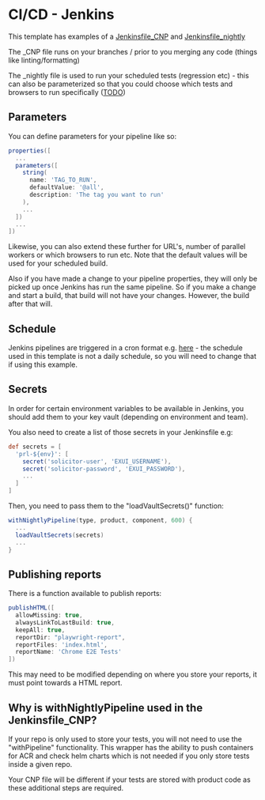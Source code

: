 # CI/CD - Jenkins

This template has examples of a [Jenkinsfile_CNP](https://github.com/hmcts/tcoe-playwright-example/blob/master/Jenkinsfile_CNP) and [Jenkinsfile_nightly](https://github.com/hmcts/tcoe-playwright-example/blob/master/Jenkinsfile_nightly)

The \_CNP file runs on your branches / prior to you merging any code (things like linting/formatting)

The \_nightly file is used to run your scheduled tests (regression etc) - this can also be parameterized so that you could choose which tests and browsers to run specifically ([TODO](https://github.com/hmcts/tcoe-playwright-example/issues/45))

## Parameters

You can define parameters for your pipeline like so:

```groovy
properties([
  ...
  parameters([
    string(
      name: 'TAG_TO_RUN',
      defaultValue: '@all',
      description: 'The tag you want to run'
    ),
    ...
  ])
  ...
])
```

Likewise, you can also extend these further for URL's, number of parallel workers or which browsers to run etc. Note that the default values will be used for your scheduled build.

Also if you have made a change to your pipeline properties, they will only be picked up once Jenkins has run the same pipeline. So if you make a change and start a build, that build will not have your changes. However, the build after that will.

## Schedule

Jenkins pipelines are triggered in a cron format e.g. [here](https://github.com/hmcts/tcoe-playwright-example/blob/master/Jenkinsfile_nightly#L7) - the schedule used in this template is not a daily schedule, so you will need to change that if using this example.

## Secrets

In order for certain environment variables to be available in Jenkins, you should add them to your key vault (depending on environment and team).

You also need to create a list of those secrets in your Jenkinsfile e.g:

```groovy
def secrets = [
  'prl-${env}': [
    secret('solicitor-user', 'EXUI_USERNAME'),
    secret('solicitor-password', 'EXUI_PASSWORD'),
    ...
  ]
]
```

Then, you need to pass them to the "loadVaultSecrets()" function:

```groovy
withNightlyPipeline(type, product, component, 600) {
  ...
  loadVaultSecrets(secrets)
  ...
}
```

## Publishing reports

There is a function available to publish reports:

```groovy
publishHTML([
  allowMissing: true,
  alwaysLinkToLastBuild: true,
  keepAll: true,
  reportDir: "playwright-report",
  reportFiles: 'index.html',
  reportName: 'Chrome E2E Tests'
])
```

This may need to be modified depending on where you store your reports, it must point towards a HTML report.

## Why is withNightlyPipeline used in the Jenkinsfile_CNP?

If your repo is only used to store your tests, you will not need to use the "withPipeline" functionality. This wrapper has the ability to push containers for ACR and check helm charts which is not needed if you only store tests inside a given repo.

Your CNP file will be different if your tests are stored with product code as these additional steps are required.
